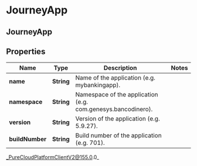 # JourneyApp

## JourneyApp

## Properties

|Name | Type | Description | Notes|
|------------ | ------------- | ------------- | -------------|
| **name** | **String** | Name of the application (e.g. mybankingapp). | |
| **namespace** | **String** | Namespace of the application (e.g. com.genesys.bancodinero). | |
| **version** | **String** | Version of the application (e.g. 5.9.27). | |
| **buildNumber** | **String** | Build number of the application (e.g. 701). | |



_PureCloudPlatformClientV2@155.0.0_

